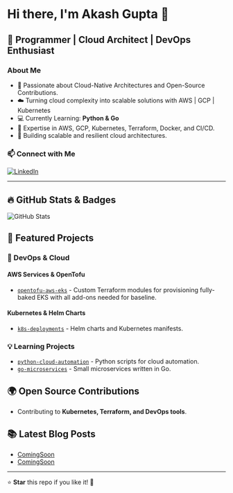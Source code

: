 # Hi there, I'm Akash Gupta 👋

## 🚀 Programmer | Cloud Architect | DevOps Enthusiast

### About Me
- 🥊 Passionate about Cloud-Native Architectures and Open-Source Contributions.
- ☁️ Turning cloud complexity into scalable solutions with AWS | GCP | Kubernetes
- 💻 Currently Learning: **Python & Go**
- 🔧 Expertise in AWS, GCP, Kubernetes, Terraform, Docker, and CI/CD.
- 🎯 Building scalable and resilient cloud architectures.

### 📫 Connect with Me
[![LinkedIn](https://img.shields.io/badge/LinkedIn-Connect-blue)](linkedin.com/in/akash-r-gupta)

---

## 🔥 GitHub Stats & Badges
![GitHub Stats](https://github-readme-stats.vercel.app/api?username=akash-r-gupta&show_icons=true&theme=dark)

## 📌 Featured Projects
### 🚀 DevOps & Cloud
####  AWS Services & OpenTofu
- [`opentofu-aws-eks`](https://github.com/akash-r-gupta/opentofu-aws-eks) - Custom Terraform modules for provisioning fully-baked EKS with all add-ons needed for baseline.

####  Kubernetes & Helm Charts
- [`k8s-deployments`](https://github.com/akash-r-gupta/k8s-deployments) - Helm charts and Kubernetes manifests.

### 💡 Learning Projects
- [`python-cloud-automation`](https://github.com/akash-r-gupta/python-cloud-automation) - Python scripts for cloud automation.
- [`go-microservices`](https://github.com/akash-r-gupta/go-microservices) - Small microservices written in Go.

## 🌍 Open Source Contributions
- Contributing to **Kubernetes, Terraform, and DevOps tools**.

## 📚 Latest Blog Posts
- [ComingSoon](your-blog-url)
- [ComingSoon](your-blog-url)

---

⭐ **Star** this repo if you like it! 🖤
